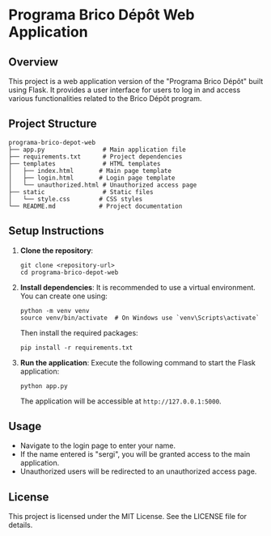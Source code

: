 # Programa Brico Dépôt Web Application

## Overview
This project is a web application version of the "Programa Brico Dépôt" built using Flask. It provides a user interface for users to log in and access various functionalities related to the Brico Dépôt program.

## Project Structure
```
programa-brico-depot-web
├── app.py                # Main application file
├── requirements.txt      # Project dependencies
├── templates             # HTML templates
│   ├── index.html       # Main page template
│   ├── login.html       # Login page template
│   └── unauthorized.html # Unauthorized access page
├── static                # Static files
│   └── style.css        # CSS styles
└── README.md            # Project documentation
```

## Setup Instructions
1. **Clone the repository**:
   ```
   git clone <repository-url>
   cd programa-brico-depot-web
   ```

2. **Install dependencies**:
   It is recommended to use a virtual environment. You can create one using:
   ```
   python -m venv venv
   source venv/bin/activate  # On Windows use `venv\Scripts\activate`
   ```
   Then install the required packages:
   ```
   pip install -r requirements.txt
   ```

3. **Run the application**:
   Execute the following command to start the Flask application:
   ```
   python app.py
   ```
   The application will be accessible at `http://127.0.0.1:5000`.

## Usage
- Navigate to the login page to enter your name.
- If the name entered is "sergi", you will be granted access to the main application.
- Unauthorized users will be redirected to an unauthorized access page.

## License
This project is licensed under the MIT License. See the LICENSE file for details.
